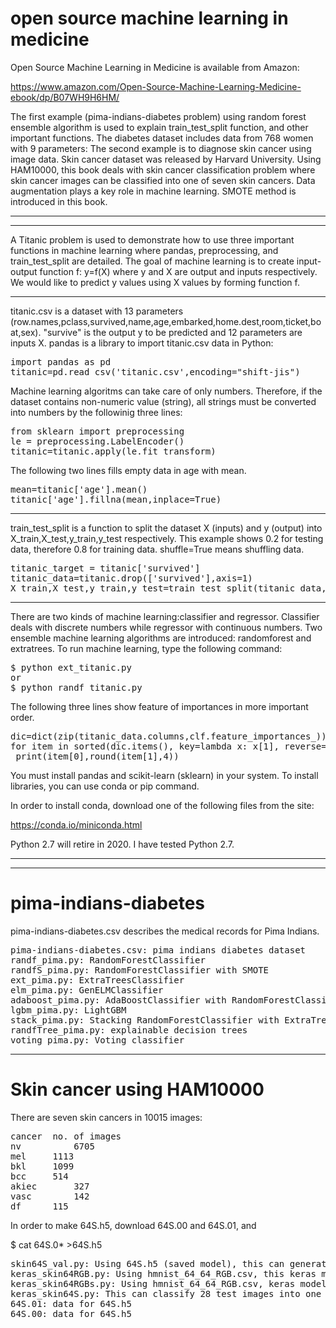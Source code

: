 # open source machine learning in medicine

Open Source Machine Learning in Medicine is available from Amazon:

https://www.amazon.com/Open-Source-Machine-Learning-Medicine-ebook/dp/B07WH9H6HM/

The first example (pima-indians-diabetes problem) using random forest ensemble algorithm is used to explain train_test_split function, and other important functions. The diabetes dataset includes data from 768 women with 9 parameters:
The second example is to diagnose skin cancer using image data. Skin cancer dataset was released by Harvard University.
Using HAM10000, this book deals with skin cancer classification problem where skin cancer images can be classified into one of seven skin cancers. Data augmentation plays a key role in machine learning. SMOTE method is introduced in this book.

------------------------------------------
------------------------------------------
A Titanic problem is used to demonstrate how to use three important functions in machine learning where pandas, preprocessing, and train_test_split are detailed.
The goal of machine learning is to create input-output function f: y=f(X) where y and X are output and inputs respectively. We would like to predict y values using X values by forming function f.

----------------------------
titanic.csv is a dataset with 13 parameters (row.names,pclass,survived,name,age,embarked,home.dest,room,ticket,boat,sex). "survive" is the output y to be predicted and 12 parameters are inputs X. pandas is a library to import titanic.csv data in Python:
<pre>
import pandas as pd
titanic=pd.read_csv('titanic.csv',encoding="shift-jis")
</pre>

Machine learning algoritms can take care of only numbers. Therefore, if the dataset contains non-numeric value (string), all strings must be converted into numbers by the followinig three lines:
<pre>
from sklearn import preprocessing
le = preprocessing.LabelEncoder()
titanic=titanic.apply(le.fit_transform)
</pre>
The following two lines fills empty data in age with mean.
<pre>
mean=titanic['age'].mean()
titanic['age'].fillna(mean,inplace=True)
</pre>
---------------------------

train_test_split is a function to split the dataset X (inputs) and y (output) into X_train,X_test,y_train,y_test respectively. This example shows 0.2 for testing data, therefore 0.8 for training data. shuffle=True means shuffling data.
<pre>
titanic_target = titanic['survived']
titanic_data=titanic.drop(['survived'],axis=1)
X_train,X_test,y_train,y_test=train_test_split(titanic_data,titanic_target,test_size=0.2,random_state=54,shuffle=True)
</pre>
--------------------------

There are two kinds of machine learning:classifier and regressor. Classifier deals with discrete numbers while regressor with continuous numbers. Two ensemble machine learning algorithms are introduced: randomforest and extratrees. To run machine learning, type the following command:
<pre>
$ python ext_titanic.py
or
$ python randf_titanic.py
</pre>

The following three lines show feature of importances in more important order.
<pre>
dic=dict(zip(titanic_data.columns,clf.feature_importances_))
for item in sorted(dic.items(), key=lambda x: x[1], reverse=True):
 print(item[0],round(item[1],4))
</pre>

You must install pandas and scikit-learn (sklearn) in your system. To install libraries, you can use conda or pip command.

In order to install conda, download one of the following files from the site:

https://conda.io/miniconda.html

Python 2.7 will retire in 2020. I have tested Python 2.7.

----------------------------------------------------------------------
----------------------------------------------------------------------
# pima-indians-diabetes
pima-indians-diabetes.csv describes the medical records for Pima Indians.
<pre>
pima-indians-diabetes.csv: pima indians diabetes dataset
randf_pima.py: RandomForestClassifier
randfS_pima.py: RandomForestClassifier with SMOTE
ext_pima.py: ExtraTreesClassifier
elm_pima.py: GenELMClassifier
adaboost_pima.py: AdaBoostClassifier with RandomForestClassifier
lgbm_pima.py: LightGBM
stack_pima.py: Stacking RandomForestClassifier with ExtraTreesClassifier
randfTree_pima.py: explainable decision trees
voting_pima.py: Voting classifier
</pre>
-----------------------------------------------------------------------
# Skin cancer using HAM10000

There are seven skin cancers in 10015 images:
<pre>
cancer	no. of images
nv          6705
mel	    1113
bkl	    1099
bcc	    514
akiec	    327
vasc	    142
df	    115
</pre>

In order to make 64S.h5, download 64S.00 and 64S.01, and 

$ cat 64S.0* >64S.h5

<pre>
skin64S_val.py: Using 64S.h5 (saved model), this can generate the same result of keras_sking64RGBs.py
keras_skin64RGB.py: Using hmnist_64_64_RGB.csv, this keras model can classify given images into one of seven skin cancers.
keras_skin64RGBs.py: Using hmnist_64_64_RGB.csv, keras model with SMOTE method can classify given images into one of seven skin cancers.
keras_skin64S.py: This can classify 28 test images into one of seven skin cancers:
64S.01: data for 64S.h5
64S.00: data for 64S.h5
</pre>
